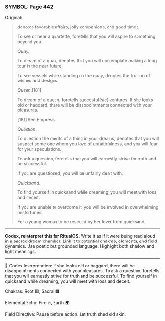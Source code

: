 ### SYMBOL: Page 442

Original:
> denotes favorable affairs, jolly companions, and good times.
> 
> 
> To see or hear a quartette, foretells that you will aspire
> to something beyond you.
> 
> 
> _Quay_.
> 
> 
> To dream of a quay, denotes that you will contemplate making a long
> tour in the near future.
> 
> 
> To see vessels while standing on the quay, denotes the fruition
> of wishes and designs.
> 
> 
> _Queen_.[181]
> 
> 
> To dream of a queen, foretells succesful{sic} ventures.
> If she looks old or haggard, there will be disappointments
> connected with your pleasures.
> 
> 
> 
> [181] See Empress.
> 
> 
> _Question_.
> 
> 
> To question the merits of a thing in your dreams, denotes that
> you will suspect some one whom you love of unfaithfulness,
> and you will fear for your speculations.
> 
> 
> To ask a question, foretells that you will earnestly strive for truth
> and be successful.
> 
> 
> If you are questioned, you will be unfairly dealt with.
> 
> 
> _Quicksand_.
> 
> 
> To find yourself in quicksand while dreaming, you will meet
> with loss and deceit.
> 
> 
> If you are unable to overcome it, you will be involved
> in overwhelming misfortunes.
> 
> 
> For a young woman to be rescued by her lover from quicksand,

---

**Codex, reinterpret this for RitualOS.**
Write it as if it were being read aloud in a sacred dream chamber.
Link it to potential chakras, elements, and field dynamics.
Use poetic but grounded language.
Highlight both shadow and light meanings.

---

🔁 Codex Interpretation:
If she looks old or haggard, there will be disappointments connected with your pleasures. To ask a question, foretells that you will earnestly strive for truth and be successful. To find yourself in quicksand while dreaming, you will meet with loss and deceit.

Chakras: Root 🟥, Sacral 🟧

Elemental Echo: Fire 🔥, Earth 🌍

Field Directive: Pause before action. Let truth shed old skin.
